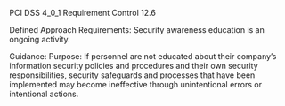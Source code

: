 PCI DSS 4_0_1 Requirement Control 12.6

Defined Approach Requirements:
Security awareness education is an ongoing activity.

Guidance:
Purpose: If personnel are not educated about their company’s information security policies and procedures and their own security responsibilities, security safeguards and processes that have been implemented may become ineffective through unintentional errors or intentional actions.